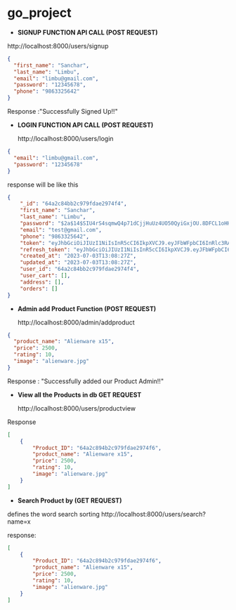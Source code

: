 # go_project

- **SIGNUP FUNCTION API CALL (POST REQUEST)**

http://localhost:8000/users/signup

```json
{
  "first_name": "Sanchar",
  "last_name": "Limbu",
  "email": "limbu@gmail.com",
  "password": "12345678",
  "phone": "9863325642"
}
```

Response :"Successfully Signed Up!!"

- **LOGIN FUNCTION API CALL (POST REQUEST)**

  http://localhost:8000/users/login

```json
{
  "email": "limbu@gmail.com",
  "password": "12345678"
}
```

response will be like this

```json
{
    "_id": "64a2c84bb2c979fdae2974f4",
    "first_name": "Sanchar",
    "last_name": "Limbu",
    "password": "$2a$14$SIU4rS4sqmwQ4p71dCjjHuUz4UO50QyiGxjOU.8DFCL1oHH0anayi",
    "email": "test@gmail.com",
    "phone": "9863325642",
    "token": "eyJhbGciOiJIUzI1NiIsInR5cCI6IkpXVCJ9.eyJFbWFpbCI6InRlc3RAZ21haWwuY29tIiwiRmlyc3RfTmFtZSI6IlNhbmNoYXIiLCJMYXN0X05hbWUiOiJMaW1idSIsIlVpZCI6IjY0YTJjODRiYjJjOTc5ZmRhZTI5NzRmNCIsImV4cCI6MTY4ODQ3NjEwN30.RUWzhoJhMUVqqNn8usWr1C99yj8d9Fn8ZcgRZ_SujGc",
    "refresh_token": "eyJhbGciOiJIUzI1NiIsInR5cCI6IkpXVCJ9.eyJFbWFpbCI6IiIsIkZpcnN0X05hbWUiOiIiLCJMYXN0X05hbWUiOiIiLCJVaWQiOiIiLCJleHAiOjE2ODg5OTQ1MDd9.NGPO-PYfWztVp3RVS_QW7wUXZCM4ffYrEtF_5EOxH68",
    "created_at": "2023-07-03T13:08:27Z",
    "updated_at": "2023-07-03T13:08:27Z",
    "user_id": "64a2c84bb2c979fdae2974f4",
    "user_cart": [],
    "address": [],
    "orders": []
}
```

- **Admin add Product Function (POST REQUEST)**

  http://localhost:8000/admin/addproduct

```json
{
  "product_name": "Alienware x15",
  "price": 2500,
  "rating": 10,
  "image": "alienware.jpg"
}
```

Response : "Successfully added our Product Admin!!"

- **View all the Products in db GET REQUEST**

  http://localhost:8000/users/productview

Response

```json
[
    {
        "Product_ID": "64a2c894b2c979fdae2974f6",
        "product_name": "Alienware x15",
        "price": 2500,
        "rating": 10,
        "image": "alienware.jpg"
    }
]
```

- **Search Product by (GET REQUEST)**

defines the word search sorting
http://localhost:8000/users/search?name=x

response:

```json
[
    {
        "Product_ID": "64a2c894b2c979fdae2974f6",
        "product_name": "Alienware x15",
        "price": 2500,
        "rating": 10,
        "image": "alienware.jpg"
    }
]
